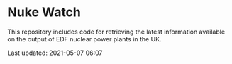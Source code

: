 # Nuke Watch

This repository includes code for retrieving the latest information available on the output of EDF nuclear power plants in the UK.

Last updated: 2021-05-07 06:07